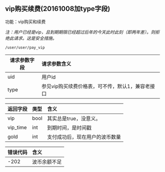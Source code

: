 ## vip购买续费(20161008加type字段)

功能：vip购买和续费

*注：用户已经是vip，且到期期限已经超过后年的今天此时此刻（即两年差）。则拒绝此请求。这是安全措施。*
~~~
/user/user/pay_vip
~~~

| 请求参数字段        | 请求参数含义  |
| -------- |:------|
|uid|  用户id|
|type| 参见vip购买续费价格表，可不传，默认1，兼容老接口  |

| 返回字段        | 类型 |含义  |
| -------- |:------|:------|
| vip       | bool | 其实总是true，没意义。 |
| vip_time  | int  | 到期时间，是时间戳 |
| gold      | int  | 支付成功后，现在用户的波币数量 |

| 错误代码        |含义  |
| -------- |:------|
| -202      |波币余额不足  |


